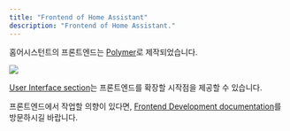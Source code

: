 ```yaml
---
title: "Frontend of Home Assistant"
description: "Frontend of Home Assistant."
---
```


홈어시스턴트의 프론트엔드는 [Polymer](https://www.polymer-project.org/)로 제작되었습니다.

<p class='img'>
  <img src='{{site_root}}/images/screenshots/ui2015.png' />
</p>

[User Interface section](/cookbook/#user-interface)는 프론트엔드를 확장할 시작점을 제공할 수 있습니다.

프론트엔드에서 작업할 의향이 있다면, [Frontend Development documentation](/developers/frontend/)를 방문하시길 바랍니다.

